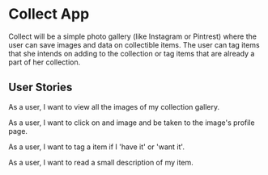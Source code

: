 # Collect App

Collect will be a simple photo gallery (like Instagram or Pintrest) where the user can save images and data on collectible items. The user can tag items that she intends on adding to the collection or tag items that are already a part of her collection.

## User Stories
As a user, I want to view all the images of my collection gallery.

As a user, I want to click on and image and be taken to the image's profile page.

As a user, I want to tag a item if I 'have it' or 'want it'.

As a user, I want to read a small description of my item.
